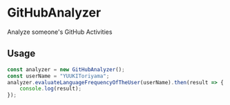 # GitHubAnalyzer
Analyze someone's GitHub Activities

## Usage
```javascript
const analyzer = new GitHubAnalyzer();
const userName = "YUUKIToriyama";
analyzer.evaluateLanguageFrequencyOfTheUser(userName).then(result => {
	console.log(result);
});
```